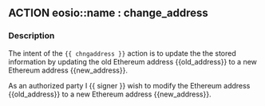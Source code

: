## ACTION eosio::name : change_address

### Description

The intent of the `{{ chngaddress }}` action is to update the the stored information by updating the old Ethereum address {{old_address}} to a new Ethereum address {{new_address}}.

As an authorized party I {{ signer }} wish to modify the Ethereum address {{old_address}} to a new Ethereum address {{new_address}}.

